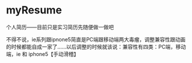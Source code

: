 # myResume
个人简历——目前只是实习简历先随便做一做吧

不得不说，ie系列跟ipnone5简直是PC端跟移动端两大毒瘤，调整兼容性跟动画的时候都能自成一家了……以后调整的时候就该说：兼容性有四类：PC端，移动端，ie 和 iphone5【手动滑稽】
